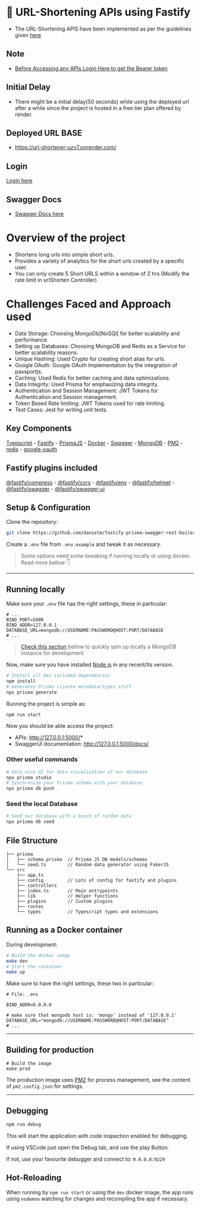 # 🚀 URL-Shortening APIs using Fastify

- The URL-Shortening APIS have been implemented as per the guidelines given [here](https://www.igotskills.in/tasks/31)

## Note

- [Before Accessing any APIs Login Here to get the Bearer token](#login)

## Initial Delay

- There might be a initial delay(50 seconds) while using the deployed url after a while since the project is hosted in a free tier plan offered by render. 

## Deployed URL BASE
 - https://url-shortener-uzv7.onrender.com/

 ## Login 
  [Login here](https://url-shortener-uzv7.onrender.com/auth)

 ## Swagger Docs
 - [Swagger Docs here](https://url-shortener-uzv7.onrender.com/docs)


# Overview of the project
 - Shortens long urls into simple short urls. 
 - Provides a variety of analytics for the short urls created by a specific user.
 - You can only create 5 Short URLS within a window of 2 hrs (Modify the rate limit in urlShorten Controller)

 # Challenges Faced and Approach used
- Data Storage: Choosing MongoDb[NoSQl] for better scalability and performance. 
- Setting up Databases: Choosing MongoDB and Redis as a Service for better scalability reasons.
- Unique Hashing: Used Crypto for creating short alias for urls. 
- Google OAuth: Google OAuth Implementation by the integration of passportjs.
- Caching: Used Redis for better caching and data optimizations. 
- Data Integrity: Used Prisma for emphasizing data integrity. 
- Authentication and Session Management: JWT Tokens for Authentication and Session management. 
- Token Based Rate limiting: JWT Tokens used for rate limiting.
- Test Cases: Jest for writing unit tests. 

## Key Components
[Tyepscript](https://www.typescriptlang.org/) - [Fastify](https://github.com/fastify/fastify/) - [PrismaJS](https://github.com/prisma/prisma) - [Docker](https:///www.docker.com/) - [Swagger](https://swagger.io/) - [MongoDB](https://www.mongodb.com/) - [PM2](https://pm2.keymetrics.io/) - [redis](https://redis.io/) - [google-oauth](https://developers.google.com/identity/protocols/oauth2)

## Fastify plugins included
[@fastify/compress](https://github.com/fastify/fastify-compress) - [@fastify/cors](https://github.com/fastify/fastify-cors) - [@fastify/env](https://github.com/fastify/fastify-env) - [@fastify/helmet](https://github.com/fastify/fastify-helmet) - [@fastify/swagger](https://github.com/fastify/fastify-swagger) - [@fastify/swagger-ui](https://github.com/fastify/fastify-swagger-ui)


## Setup & Configuration
Clone the repository:
```bash
git clone https://github.com/danielm/fastify-prisma-swagger-rest-boilerplate.git
```
Create a `.env` file from `.env.example` and tweak it as necessary.
> Some options need some tweaking if running locally or using docker. Read more bellow 👇

---

## Running locally
Make sure your `.env` file has the right settings, these in particular:
```env
# ...
BIND_PORT=5000
BIND_ADDR=127.0.0.1
DATABASE_URL=mongodb://USERNAME:PASSWORD@HOST:PORT/DATABASE
# ...
```
> [Check this section](#databases--mongodb) bellow to quickly spin up locally a MongoDB instance for development

Now, make sure you have installed [Node.js](http://www.nodejs.org) in any recent/lts version.

```bash
# Install all Dev-included dependencies
npm install
# Generates Prisma cliente metadata/types stuff
npx prisma generate
```

Running the project is simple as:

```bash
npm run start
```

Now you should be able access the project:
- APIs: http://127.0.0.1:5000/*
- SwaggerUI documentation: http://127.0.0.1:5000/docs/



### Other useful commands
```bash
# Very nice UI for data visualization of our database
npx prisma studio
# Synchronize your Prisma schema with your database
npx prisma db push
```

### Seed the local Database
```bash
# Seed our database with a bunch of random data
npx prisma db seed
```

## File Structure
```
├── prisma
│   ├── schema.prisma  // Prisma JS DB models/schemas
│   └── seed.ts        // Random data generator using FakerJS
└── src
    ├── app.ts
    ├── config         // Lots of config for fastify and plugins
    ├── controllers
    ├── index.ts       // Main entrypoints
    ├── lib            // Helper functions
    ├── plugins        // Custom plugins
    ├── routes
    └── types          // Typescript types and extensions
```

## Running as a Docker container
During development:

```bash
# Build the docker image
make dev
# Start the container
make up
```

Make sure to have the right settings, these two in particular:
```env
# File: .env

BIND_ADDR=0.0.0.0

# make sure that mongodb host is: 'mongo' instead of '127.0.0.1'
DATABASE_URL="mongodb://USERNAME:PASSWORD@HOST:PORT/DATABASE"
# ...
```

---

## Building for production
```
# Build the image
make prod
```
The production image uses [PM2](https://pm2.keymetrics.io/) for process management, see the content of `pm2.config.json` for settings.

---

## Debugging
```bash
npm run debug
```

This will start the application with code inspection enabled for debugging.

If using VSCode just open the Debug tab, and use the play Button.

If not, use your favourite debugger and connect to: ```0.0.0.0:9229```

## Hot-Reloading

When running by `npm run start` or using the `dev` docker image, the app runs using `nodemon` watching for changes and recompiling the app if necessary.

